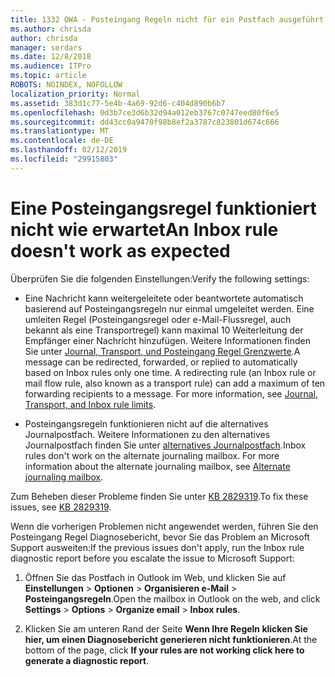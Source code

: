 ```yaml
---
title: 1332 OWA - Posteingang Regeln nicht für ein Postfach ausgeführt werden
ms.author: chrisda
author: chrisda
manager: serdars
ms.date: 12/8/2018
ms.audience: ITPro
ms.topic: article
ROBOTS: NOINDEX, NOFOLLOW
localization_priority: Normal
ms.assetid: 383d1c77-5e4b-4a69-92d6-c404d890b6b7
ms.openlocfilehash: 0d3b7ce3d6b32d94a012eb3767c0747eed80f6e5
ms.sourcegitcommit: dd43cc0a9470f98b8ef2a3787c823801d674c666
ms.translationtype: MT
ms.contentlocale: de-DE
ms.lasthandoff: 02/12/2019
ms.locfileid: "29915803"
---
```

# <a name="an-inbox-rule-doesnt-work-as-expected"></a><span data-ttu-id="d2bb5-102">Eine Posteingangsregel funktioniert nicht wie erwartet</span><span class="sxs-lookup"><span data-stu-id="d2bb5-102">An Inbox rule doesn't work as expected</span></span>

<span data-ttu-id="d2bb5-103">Überprüfen Sie die folgenden Einstellungen:</span><span class="sxs-lookup"><span data-stu-id="d2bb5-103">Verify the following settings:</span></span>
  
- <span data-ttu-id="d2bb5-p101">Eine Nachricht kann weitergeleitete oder beantwortete automatisch basierend auf Posteingangsregeln nur einmal umgeleitet werden. Eine umleiten Regel (Posteingangsregel oder e-Mail-Flussregel, auch bekannt als eine Transportregel) kann maximal 10 Weiterleitung der Empfänger einer Nachricht hinzufügen. Weitere Informationen finden Sie unter [Journal, Transport, und Posteingang Regel Grenzwerte](https://docs.microsoft.com/office365/servicedescriptions/exchange-online-service-description/exchange-online-limits).</span><span class="sxs-lookup"><span data-stu-id="d2bb5-p101">A message can be redirected, forwarded, or replied to automatically based on Inbox rules only one time. A redirecting rule (an Inbox rule or mail flow rule, also known as a transport rule) can add a maximum of ten forwarding recipients to a message. For more information, see [Journal, Transport, and Inbox rule limits](https://docs.microsoft.com/office365/servicedescriptions/exchange-online-service-description/exchange-online-limits).</span></span>
    
- <span data-ttu-id="d2bb5-p102">Posteingangsregeln funktionieren nicht auf die alternatives Journalpostfach. Weitere Informationen zu den alternatives Journalpostfach finden Sie unter [alternatives Journalpostfach](https://docs.microsoft.com/Exchange/security-and-compliance/journaling/journaling#alternate-journaling-mailbox).</span><span class="sxs-lookup"><span data-stu-id="d2bb5-p102">Inbox rules don't work on the alternate journaling mailbox. For more information about the alternate journaling mailbox, see [Alternate journaling mailbox](https://docs.microsoft.com/Exchange/security-and-compliance/journaling/journaling#alternate-journaling-mailbox).</span></span>
    
<span data-ttu-id="d2bb5-109">Zum Beheben dieser Probleme finden Sie unter [KB 2829319](https://support.microsoft.com/kb/2829319).</span><span class="sxs-lookup"><span data-stu-id="d2bb5-109">To fix these issues, see [KB 2829319](https://support.microsoft.com/kb/2829319).</span></span>
  
<span data-ttu-id="d2bb5-110">Wenn die vorherigen Problemen nicht angewendet werden, führen Sie den Posteingang Regel Diagnosebericht, bevor Sie das Problem an Microsoft Support ausweiten:</span><span class="sxs-lookup"><span data-stu-id="d2bb5-110">If the previous issues don't apply, run the Inbox rule diagnostic report before you escalate the issue to Microsoft Support:</span></span>
  
1. <span data-ttu-id="d2bb5-111">Öffnen Sie das Postfach in Outlook im Web, und klicken Sie auf **Einstellungen** \> **Optionen** \> **Organisieren e-Mail** \> **Posteingangsregeln**.</span><span class="sxs-lookup"><span data-stu-id="d2bb5-111">Open the mailbox in Outlook on the web, and click **Settings** \> **Options** \> **Organize email** \> **Inbox rules**.</span></span>
    
2. <span data-ttu-id="d2bb5-112">Klicken Sie am unteren Rand der Seite **Wenn Ihre Regeln klicken Sie hier, um einen Diagnosebericht generieren nicht funktionieren**.</span><span class="sxs-lookup"><span data-stu-id="d2bb5-112">At the bottom of the page, click **If your rules are not working click here to generate a diagnostic report**.</span></span>
    

